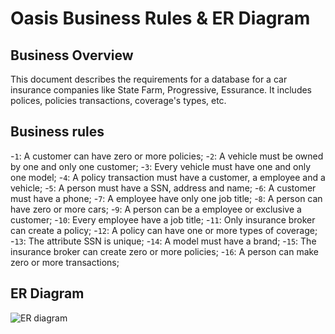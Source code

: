 Oasis Business Rules & ER Diagram
==============

Business Overview
----------------------

This document describes the requirements for a database for a car insurance companies like State Farm, Progressive, Essurance. It includes polices, policies transactions, coverage's types, etc.

Business rules
-----------------

-`1`:  A customer can have zero or more policies;
-`2`:  A vehicle must be owned by one and only one customer;
-`3`:  Every vehicle must have one and only one model;
-`4`:  A policy transaction must have a customer, a employee and a vehicle;
-`5`:  A person must have a SSN, address and name;
-`6`:  A customer must have a phone;
-`7`:  A employee have only one job title;
-`8`:  A person can have zero or more cars;
-`9`:  A person can be a employee or exclusive a customer;
-`10`: Every employee have a job title;
-`11`: Only insurance broker can create a policy;
-`12`: A policy can have one or more types of coverage;
-`13`: The attribute SSN is unique;
-`14`:  A model must have a brand;
-`15`: The insurance broker can create zero or more policies;
-`16`: A person can make zero or more transactions;



ER Diagram
--------------

![ER diagram](http://s24.postimg.org/ndn9yf79h/ermodel_2.jpg)